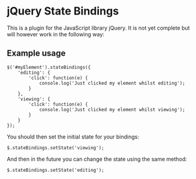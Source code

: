 jQuery State Bindings
=====================

This is a plugin for the JavaScript library jQuery. It is not yet complete but will however work in the following way:

Example usage
-------------

    $('#myElement').stateBindings({
        'editing': {
            'click': function(e) {
                console.log('Just clicked my element whilst editing');
            }
        },
        'viewing': {
            'click': function(e) {
                console.log('Just clicked my element whilst viewing');
            }
        }
    });

You should then set the initial state for your bindings:

    $.stateBindings.setState('viewing');

And then in the future you can change the state using the same method:

    $.stateBindings.setState('editing');